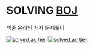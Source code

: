 # SOLVING [BOJ](https://www.acmicpc.net/user/hjk70288)
백준 온라인 저지 문제풀이

[![solved.ac tier](http://mazassumnida.wtf/api/generate_badge?boj=hjk70288)](https://solved.ac/hjk70288)
    [![solved.ac tier](http://mazassumnida.wtf/api/v2/generate_badge?boj=hjk70288)](https://solved.ac/hjk70288)
